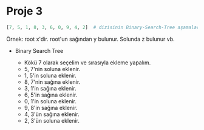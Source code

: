# Proje 3

```python
[7, 5, 1, 8, 3, 6, 0, 9, 4, 2]  # dizisinin Binary-Search-Tree aşamalarını yazınız.
```

Örnek: root x'dir. root'un sağından y bulunur. Solunda z bulunur vb.

- Binary Search Tree

    - Kökü 7 olarak seçelim ve sırasıyla ekleme yapalım.
    - 5, 7'nin soluna eklenir.
    - 1, 5'in soluna eklenir.
    - 8, 7'nin sağına eklenir.
    - 3, 1'in sağına eklenir.
    - 6, 5'in sağına eklenir.
    - 0, 1'in soluna eklenir.
    - 9, 8'in sağına eklenir.
    - 4, 3'ün sağına eklenir.
    - 2, 3'ün soluna eklenir.


    
